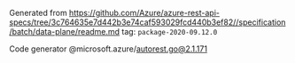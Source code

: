 Generated from https://github.com/Azure/azure-rest-api-specs/tree/3c764635e7d442b3e74caf593029fcd440b3ef82//specification/batch/data-plane/readme.md tag: `package-2020-09.12.0`

Code generator @microsoft.azure/autorest.go@2.1.171


